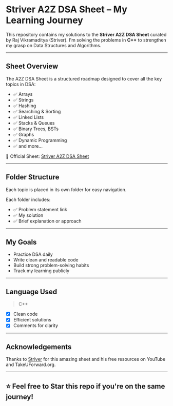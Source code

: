 # Striver A2Z DSA Sheet – My Learning Journey

This repository contains my solutions to the **Striver A2Z DSA Sheet** curated by Raj Vikramaditya (Striver). I'm solving the problems in **C++** to strengthen my grasp on Data Structures and Algorithms.

---

## Sheet Overview

The A2Z DSA Sheet is a structured roadmap designed to cover all the key topics in DSA:

- ✅ Arrays
- ✅ Strings
- ✅ Hashing
- ✅ Searching & Sorting
- ✅ Linked Lists
- ✅ Stacks & Queues
- ✅ Binary Trees, BSTs
- ✅ Graphs
- ✅ Dynamic Programming
- ✅ and more...

📄 Official Sheet: [Striver A2Z DSA Sheet](https://takeuforward.org/strivers-a2z-dsa-course/strivers-a2z-dsa-course-sheet-2)

---

## Folder Structure

Each topic is placed in its own folder for easy navigation.

Each folder includes:
- ✅ Problem statement link
- ✅ My solution
- ✅ Brief explanation or approach

---

## My Goals

- Practice DSA daily
- Write clean and readable code
- Build strong problem-solving habits
- Track my learning publicly

---

## Language Used

> C++

- [x] Clean code
- [x] Efficient solutions
- [x] Comments for clarity

---

## Acknowledgements

Thanks to [Striver](https://www.youtube.com/@takeUforward) for this amazing sheet and his free resources on YouTube and TakeUForward.org.

---

## ⭐ Feel free to Star this repo if you're on the same journey!
